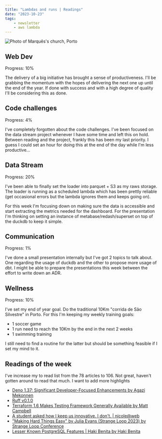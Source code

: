 ```yaml
---
title: "Lambdas and runs | Readings"
date: "2023-10-23"
tags: 
    - newsletter
    - aws lambda
---
```


![Photo of Marquês's church, Porto](./marques.avif)

## Web Dev

Progress: 10%

The delivery of a big initiative has brought a sense of productiveness. I'll be grabbing the momentum with the hopes of delivering the next one up until the end of the year. If done with success and with a high degree of quality I'll be considering this as done.

## Code challenges

Progress: 4%

I've completely forgotten about the code challenges. I've been focused on the data stream project whenever I have some time and left this on hold. Between reading and the project, frankly this has been my last priority. I guess I could set an hour for doing this at the end of the day while I'm less productive...

## Data Stream

Progress: 20%

I've been able to finally set the loader into parquet + S3 as my raws storage. The loader is running as a scheduled lambda which has been prettly reliable (get occasional errors but the lambda ignores them and keeps going on).

For this week I'm focusing down on making sure the data is accessible and start extracting the metrics needed for the dashboard. For the presentation I'm thinking on setting an instance of metabase/redash/superset on top of the duckdb to keep it simple.

## Communication

Progress: 1%

I've done a small presentation internally but I've got 2 topics to talk about. One regarding the usage of duckdb and the other to propose more usage of dbt. I might be able to prepare the presentations this week between the effort to write down an ADR.

## Wellness

Progress: 10%

I've set my end of year goal. Do the traditional  10Km "corrida de São Silvestre" in Porto. For this I'm keeping my weekly training goals:

- 1 soccer game
- 1 run need to reach the 10Km by the end in the next 2 weeks
- 1 swimming training

I still need to find a routine for the latter but should be something feasible if I set my mind to it.

## Readings of the week

I've increase my to read list from the 78 articles to 106. Not great, haven't gotten around to read that much. I want to add more highlights

- [Deno 1.37: Significant Developer-Focused Enhancements by Agazi Mekonnen](https://www.infoq.com/news/2023/10/deno-jupyter-integration)
- [Ruff v0.1.0](https://astral.sh/blog/ruff-v0.1.0)
- [Terraform 1.6 Makes Testing Framework Generally Available by Matt Campbell](https://www.infoq.com/news/2023/10/terraform-test-framework)
- [A student asked how I keep us innovative. I don't. | nicole@web](https://ntietz.com/blog/forefront-of-innovation)
- ["Making Hard Things Easy" by Julia Evans (Strange Loop 2023) by Strange Loop Conference](https://www.youtube.com/watch?v=30YWsGDr8mA)
- [Lesser Known PostgreSQL Features | Haki Benita by Haki Benita](https://hakibenita.com/postgresql-unknown-features)
